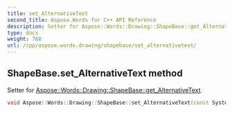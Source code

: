 ```yaml
---
title: set_AlternativeText
second_title: Aspose.Words for C++ API Reference
description: Setter for Aspose::Words::Drawing::ShapeBase::get_AlternativeText. 
type: docs
weight: 768
url: /cpp/aspose.words.drawing/shapebase/set_alternativetext/
---
```

## ShapeBase.set_AlternativeText method


Setter for [Aspose::Words::Drawing::ShapeBase::get_AlternativeText](../get_alternativetext/).

```cpp
void Aspose::Words::Drawing::ShapeBase::set_AlternativeText(const System::String &value)
```

